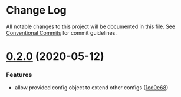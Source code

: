 # Change Log

All notable changes to this project will be documented in this file.
See [Conventional Commits](https://conventionalcommits.org) for commit guidelines.

# [0.2.0](https://github.com/zeravcic/custom-counter/tree/master/packages/custom-counter/compare/v0.0.1...v0.2.0) (2020-05-12)


### Features

* allow provided config object to extend other configs ([1cd0e68](https://github.com/zeravcic/custom-counter/tree/master/packages/custom-counter/commit/1cd0e688fcbbb19283ca0284ad240210c7c96dd0))
